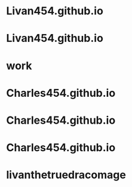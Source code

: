 # Livan454.github.io
# Livan454.github.io
# work
# Charles454.github.io
# Charles454.github.io
# Charles454.github.io
# livanthetruedracomage
